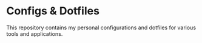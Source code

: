 # Configs & Dotfiles

This repository contains my personal configurations and dotfiles for various tools and applications.
